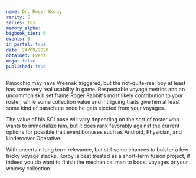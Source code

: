 ```yaml
---
name: Dr. Roger Korby
rarity: 5
series: tos
memory_alpha:
bigbook_tier: 6
events: 6
in_portal: true
date: 24/09/2020
obtained: Event
mega: false
published: true
---
```


Pinocchio may have Vreenak triggered, but the not-quite-real boy at least has some very real usability in game. Respectable voyage metrics and an uncommon skill set frame Roger Rabbit's most likely contribution to your roster, while some collection value and intriguing traits give him at least some kind of parachute once he gets ejected from your voyages..

The value of his SCI base will vary depending on the sort of roster who wants to immortalize him, but it does rank favorably against the current options for possible trait event bonuses such as Android, Physician, and Undercover Operative.

With uncertain long term relevance, but still some chances to bolster a few tricky voyage stacks, Korby is best treated as a short-term fusion project, if indeed you do want to finish the mechanical man to boost voyages or your whimsy collection.
